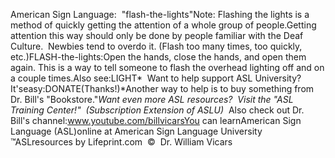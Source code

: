 American Sign Language:  "flash-the-lights"Note:
  Flashing the lights is a method of quickly getting the attention of a whole
  group of people.Getting attention this way should only be done by 
	people familiar with the Deaf Culture.  Newbies tend to overdo it. 
	(Flash too many times, too quickly, etc.)FLASH-the-lights:Open the hands, close the hands, and 
open them again. This is a way to tell someone to flash the overhead lighting 
off and on a couple times.Also see:LIGHT* 
Want to help support ASL University?  It'seasy:DONATE(Thanks!)*Another way to help is to buy something from Dr. Bill's "Bookstore."*Want even more ASL resources?  Visit the "ASL Training Center!"  (Subscription 
Extension of ASLU)*  Also check out Dr. Bill's channel:www.youtube.com/billvicarsYou can learnAmerican Sign Language (ASL)online at American Sign Language University ™ASLresources by Lifeprint.com  ©  Dr. William Vicars